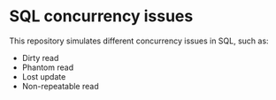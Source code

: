 # SQL concurrency issues
This repository simulates different concurrency issues in SQL, such as:  
- Dirty read  
- Phantom read  
- Lost update 
- Non-repeatable read
